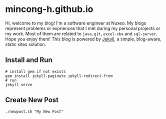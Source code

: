 # mincong-h.github.io

Hi, welcome to my blog! I'm a software engineer at Nuxeo. My blogs represent
problems or expriences that I met during my personal projects or my work. Most
of them are related to `java`, `git`, `excel-vba` and `sql-server`. Hope you
enjoy them! This blog is powered by [Jekyll][1], a simple, blog-aware, static
sites solution.

## Install and Run

    # install gem if not exists
    gem install jekyll-paginate jekyll-redirect-from
    # run
    jekyll serve

## Create New Post

    ./newpost.sh "My New Post"

[1]: https://jekyllrb.com/
